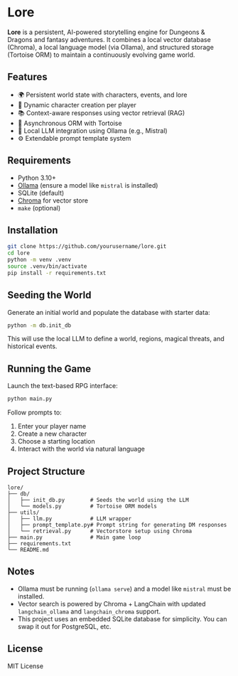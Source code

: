 # Lore

**Lore** is a persistent, AI-powered storytelling engine for Dungeons & Dragons and fantasy adventures. It combines a local vector database (Chroma), a local language model (via Ollama), and structured storage (Tortoise ORM) to maintain a continuously evolving game world.

## Features

- 🌍 Persistent world state with characters, events, and lore
- 🧙 Dynamic character creation per player
- 📚 Context-aware responses using vector retrieval (RAG)
- 🐢 Asynchronous ORM with Tortoise
- 🧠 Local LLM integration using Ollama (e.g., Mistral)
- ⚙️ Extendable prompt template system

## Requirements

- Python 3.10+
- [Ollama](https://ollama.com/) (ensure a model like `mistral` is installed)
- SQLite (default)
- [Chroma](https://www.trychroma.com/) for vector store
- `make` (optional)

## Installation

```bash
git clone https://github.com/yourusername/lore.git
cd lore
python -m venv .venv
source .venv/bin/activate
pip install -r requirements.txt
```

## Seeding the World

Generate an initial world and populate the database with starter data:

```bash
python -m db.init_db
```

This will use the local LLM to define a world, regions, magical threats, and historical events.

## Running the Game

Launch the text-based RPG interface:

```bash
python main.py
```

Follow prompts to:

1. Enter your player name
2. Create a new character
3. Choose a starting location
4. Interact with the world via natural language

## Project Structure

```
lore/
├── db/
│   ├── init_db.py        # Seeds the world using the LLM
│   └── models.py         # Tortoise ORM models
├── utils/
│   ├── llm.py            # LLM wrapper
│   ├── prompt_template.py# Prompt string for generating DM responses
│   └── retrieval.py      # Vectorstore setup using Chroma
├── main.py               # Main game loop
├── requirements.txt
└── README.md
```

## Notes

- Ollama must be running (`ollama serve`) and a model like `mistral` must be installed.
- Vector search is powered by Chroma + LangChain with updated `langchain_ollama` and `langchain_chroma` support.
- This project uses an embedded SQLite database for simplicity. You can swap it out for PostgreSQL, etc.

## License

MIT License

